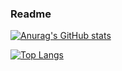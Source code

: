 ### Readme


[![Anurag's GitHub stats](https://github-readme-stats.vercel.app/api?username=jpapenhagen&count_private=true&show_icons=true&theme=bear)](https://github.com/anuraghazra/github-readme-stats)

[![Top Langs](https://github-readme-stats.vercel.app/api/top-langs/?username=jpapenhagen&layout=compact)](https://github.com/anuraghazra/github-readme-stats)
